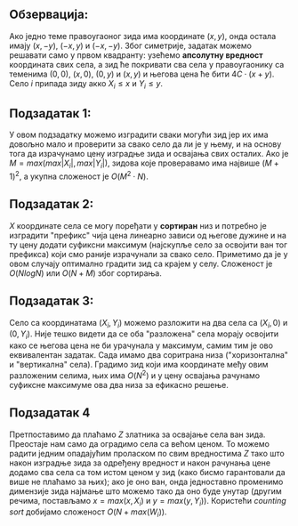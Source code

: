 ﻿## Обзервација:
Ако једно теме правоугаоног зида има координате $(x,y)$, онда остала имају $(x,-y)$, $(-x,y)$ и $(-x,-y)$. Због симетрије, задатак можемо решавати само у првом квадранту: узећемо **апсолутну вредност** координата свих села, а зид ће покривати сва села у правоугаонику са теменима $(0,0)$, $(x,0)$, $(0,y)$ и $(x,y)$ и његова цена ће бити $4C\cdot (x+y)$. Село $i$ припада зиду акко $X_i\leq x$ и $Y_i\leq y$.

## Подзадатак 1:

У овом подзадатку можемо изградити сваки могући зид јер их има довољно мало и проверити за свако село да ли је у њему, и на основу тога да израчунамо цену изградње зида и освајања свих осталих.
Ако је $M=max(max|X_i|,max|Y_i|)$, зидова које проверавамо има највише $(M+1)^2$, а укупна сложеност је $O(M^2\cdot N)$.

## Подзадатак 2:
$X$ координате села се могу поређати у **сортиран** низ и потребно је изградити "префикс" чија цена линеарно зависи од његове дужине и на ту цену додати суфиксни максимум (најскупље село за освојити ван тог префикса)  који смо раније израчунали за свако село. Приметимо да је у овом случају оптимално градити зид са крајем у селу. Сложеност је $O(NlogN)$ или $O(N+M)$ због сортирања.

## Подзадатак 3:

Село са координатама $(X_i,Y_i)$ можемо разложити на два села са $(X_i,0)$ и $(0,Y_i)$. Није тешко видети да се оба "разложена" села морају освојити како се његова цена не би урачунала у максимум, самим тим је ово еквивалентан задатак. Сада имамо два  соритрана низа ("хоризонтална" и "вертикална" села). Градимо зид који има координате међу овим разложеним селима, њих има $O(N^2)$ и у цену освајања рачунамо суфиксне максимуме ова два низа за ефикасно решење.

## Подзадатак 4

Претпоставимо да плаћамо $Z$ златника за освајање села ван зида. Преостаје нам само да оградимо села са већом ценом. То можемо радити једним опадајућим проласком по свим вредностима $Z$ тако што након изградње зида за одређену вредност и након рачунања цене додамо сва села са том истом ценом у зид (како бисмо гарантовали да више не плаћамо за њих); ако је оно ван, онда једноставно променимо димензије зида најмање што можемо тако да оно буде унутар (другим речима, постављамо $x=max(x,X_i)$ и $y=max(y,Y_i)$). Користећи *counting sort* добијамо сложеност $O(N+max(W_i))$.
